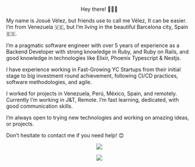 <p align="center">
Hey there! 🙋🏻‍♂️

My name is Josué Vélez, but friends use to call me Vélez, It can be easier. I’m from Venezuela 🇻🇪, but I’m living in the beautiful Barcelona city, Spain 🇪🇸.

I’m a pragmatic software engineer with over 5 years of experience as a Backend Developer with strong knowledge in Ruby, and Ruby on Rails, and good knowledge in technologies like Elixir, Phoenix Typescript & Nestjs.

I have experience working in Fast-Growing YC Startups from their initial stage to big investment round achievement, following CI/CD practices, software methodologies, and agile.

I worked for projects in Venezuela, Perú, México, Spain, and remotely. Currently I’m working in J&T, Remote. I’m fast learning, dedicated, with good communication skills.

I’m always open to trying new technologies and working on amazing ideas, or projects.

Don’t hesitate to contact me if you need help! 😊

</p>



<p align="center">
    <img align="center" src="https://github-readme-stats.vercel.app/api?username=jvelez1&count_private=true&show_icons=true&theme=dark" />
</p>


<p align="center">
    <img align="center" src="https://github-readme-stats.vercel.app/api/top-langs/?username=jvelez1&layout=compact&hide=html,css" />
</p>


